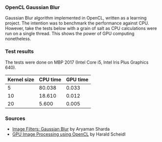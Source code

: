 ### OpenCL Gaussian Blur

Gaussian Blur algorithm implemented in OpenCL, written as a learning project. The intention was to benchmark the performance against CPU. However, take the tests below with a grain of salt as CPU calculations were run on a single thread. This shows the power of GPU computing nonetheless.

### Test results

The tests were done on MBP 2017 (Intel Core i5, Intel Iris Plus Graphics 640).

| Kernel size | CPU time | GPU time |
| ----------- | -------- | -------- |
| 5           | 80.038   | 0.033    |
| 10          | 18.610   | 0.012    |
| 20          | 5.600    | 0.005    |

### Sources

- [Image Filters: Gaussian Blur](https://aryamansharda.medium.com/image-filters-gaussian-blur-eb36db6781b1) by Aryaman Sharda
- [GPU Image Processing using OpenCL](https://towardsdatascience.com/get-started-with-gpu-image-processing-15e34b787480) by Harald Scheidl
